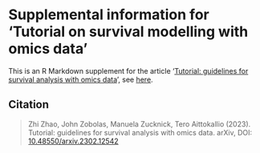 # Supplemental information for ‘Tutorial on survival modelling with omics data’

This is an R Markdown supplement for the article ‘[Tutorial: guidelines for survival analysis with omics data](https://arxiv.org/abs/2302.12542v1)’, see [here](https://ocbe-uio.github.io/survomics/survomics.html).

## Citation

> Zhi Zhao, John Zobolas, Manuela Zucknick, Tero Aittokallio (2023).
> Tutorial: guidelines for survival analysis with omics data.
> arXiv, DOI: [10.48550/arxiv.2302.12542](https://arxiv.org/abs/2302.12542)
